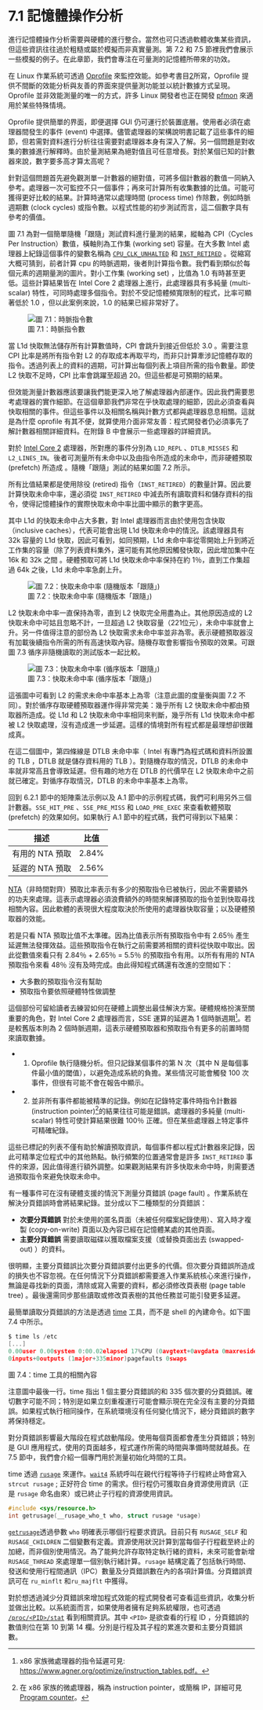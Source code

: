 # 7.1 記憶體操作分析

進行記憶體操作分析需要與硬體的進行整合。當然也可只透過軟體收集某些資訊，但這些資訊往往過於粗糙或屬於模擬而非真實量測。第 7.2 和 7.5 節裡我們會展示一些模擬的例子。在此章節，我們會專注在可量測的記憶體所帶來的功效。

在 Linux 作業系統可透過 [Oprofile](https://www.man7.org/linux/man-pages/man1/oprofile.1.html) 來監控效能。如參考書目[2](https://dl.acm.org/doi/10.1145/265924.265925)所寫，Oprofile 提供不間斷的效能分析與友善的界面來提供量測功能並以統計數據方式呈現。Oprofile 並非效能測量的唯一的方式，許多 Linux 開發者也正在開發 [pfmon](https://perfmon2.sourceforge.net/man/pfmon.html) 來適用於某些特殊情境。

Oprofile 提供簡單的界面，即便選擇 GUI 仍可運行於裝置底層。使用者必須在處理器間發生的事件 (event) 中選擇。儘管處理器的架構說明書記載了這些事件的細節，但若需對資料進行分析往往需要對處理器本身有深入了解。另一個問題是對收集的數據進行解釋時。由於量測結果為絕對值且可任意增長。對於某個已知的計數器來說，數字要多高才算太高呢？

針對這個問題首先避免觀測單一計數器的絕對值，可將多個計數器的數值一同納入參考。處理器一次可監控不只一個事件；再來可計算所有收集數據的比值。可能可獲得更好比較的結果。計算時通常以處理時間 (process time) 作除數，例如時脈週期數 (clock cycles) 或指令數。以程式性能的初步測試而言，這二個數字具有參考的價值。

圖 7.1 為對一個簡單隨機「跟隨」測試資料進行量測的結果，縱軸為 CPI（Cycles Per Instruction）數值，橫軸則為工作集 (working set) 容量。在大多數 Intel 處理器上紀錄這個事件的變數名稱為 [`CPU_CLK_UNHALTED`](https://www.intel.com/content/dam/develop/external/us/en/documents/tuningguide-intelxeonprocessor-scalablefamily-2ndgen-181827.pdf) 和 [`INST_RETIRED`](https://www.intel.com/content/dam/develop/external/us/en/documents/tuningguide-intelxeonprocessor-scalablefamily-2ndgen-181827.pdf) 。從縮寫大概可猜到，前者計算 cpu 的時脈週期，後者則計算指令數。我們看到類似於每個元素的週期量測的圖片。對小工作集 (working set) ，比值為 1.0 有時甚至更低。這些計算結果皆在 Intel Core 2 處理器上進行，此處理器具有多純量 (multi-scalar) 特性，可同時處理多個指令。對於不受記憶體頻寬限制的程式，比率可顯著低於 1.0 ，但以此案例來說，1.0 的結果已經非常好了。

<figure>
  <img src="../assets/figure-7.1.png" alt="圖 7.1：時脈指令數">
  <figcaption>圖 7.1：時脈指令數</figcaption>
</figure>

當 L1d 快取無法儲存所有計算數值時，CPI 會跳升到接近但低於 3.0 。需要注意 CPI 比率是將所有指令對 L2 的存取成本再取平均，而非只計算牽涉記憶體存取的指令。透過列表上的資料的週期，可計算出每個列表上項目所需的指令數量。即使 L2 快取不足時，CPI 比率會跳躍至超過 20。但這些都是可預期的結果。

但效能測量計數器應該要讓我們能更深入地了解處理器內部運作。因此我們需要思考處理器的實作細節。在這個章節我們非常在乎快取處理的細節，因此必須查看與快取相關的事件。但這些事件以及相關名稱與計數方式都與處理器息息相關。這就是為什麼 oprofile 有其不便，就算使用介面非常友善：程式開發者仍必須事先了解計數器相關詳細資料。在附錄 B 中會展示一些處理器的詳細資訊。

對於 [Intel Core 2](https://oprofile.sourceforge.io/docs/intel-core2-events.php) 處理器，所對應的事件分別為 `L1D_REPL` 、`DTLB_MISSES` 和 `L2_LINES_IN`。後者可測量所有未命中以及由指令所造成的未命中，而非硬體預取 (prefetch) 所造成 。隨機「跟隨」測試的結果如圖 7.2 所示。

所有比值結果都是使用除役 (retired) 指令（`INST_RETIRED`）的數量計算。因此要計算快取未命中率，還必須從 `INST_RETIRED` 中減去所有讀取資料和儲存資料的指令，使得記憶體操作的實際快取未命中率比圖中顯示的數字更高。

其中 L1d 的快取未命中占大多數，對 Intel 處理器而言由於使用包含快取（inclusive caches），代表可能會出現 L1d 快取未命中的情況。該處理器具有 32k 容量的 L1d 快取，因此可看到，如同預期，L1d 未命中率從零開始上升到將近工作集的容量（除了列表資料集外，還可能有其他原因觸發快取，因此增加集中在 16k 和 32k 之間 。硬體預取可將 L1d 快取未命中率保持在約 1％，直到工作集超過 64k 之後，L1d 未命中率急劇上升。

<figure>
  <img src="../assets/figure-7.2.png" alt="圖 7.2：快取未命中率 (隨機版本「跟隨」)">
  <figcaption>圖 7.2：快取未命中率 (隨機版本「跟隨」)</figcaption>
</figure>

L2 快取未命中率一直保持為零，直到 L2 快取完全用盡為止。其他原因造成的 L2 快取未命中可姑且忽略不計，一旦超過 L2 快取容量（221位元），未命中率就會上升。另一件值得注意的部份為 L2 快取需求未命中率並非為零。表示硬體預取器沒有加載後續指令所需的所有高速快取內容。隨機存取會影響指令預取的效果。可跟圖 7.3 循序非隨機讀取的測試版本一起比較。

<figure>
  <img src="../assets/figure-7.3.png" alt="圖 7.3：快取未命中率 (循序版本「跟隨」)">
  <figcaption>圖 7.3：快取未命中率 (循序版本「跟隨」)</figcaption>
</figure>

這張圖中可看到 L2 的需求未命中率基本上為零（注意此圖的度量衡與圖 7.2 不同）。對於循序存取硬體預取器運作得非常完美：幾乎所有 L2 快取未命中都由預取器所造成。從 L1d 和 L2 快取未命中率相同來判斷，幾乎所有 L1d 快取未命中都被 L2 快取處理，沒有造成進一步延遲。這樣的情境對所有程式都是最理想卻很難成真。

在這二個圖中，第四條線是 DTLB 未命中率（ Intel 有專門為程式碼和資料所設置的 TLB ，DTLB 就是儲存資料用的 TLB ）。對隨機存取的情況，DTLB 的未命中率就非常高且會導致延遲。但有趣的地方在 DTLB 的代價早在 L2 快取未命中之前就已確定。對循序存取情況，DTLB 的未命中率基本上為零。

回到 6.2.1 節中的矩陣乘法示例以及 A.1 節中的示例程式碼，我們可利用另外三個計數器。`SSE_HIT_PRE` 、`SSE_PRE_MISS` 和 `LOAD_PRE_EXEC` 來查看軟體預取 (prefetch) 的效果如何。如果執行 A.1 節中的程式碼，我們可得到以下結果：

描述 | 比值
--- | ---
有用的 NTA 預取 | 2.84%
延遲的 NTA 預取 | 2.56%

[NTA](https://gcc.gnu.org/projects/prefetch.html)（非時間對齊）預取比率表示有多少的預取指令已被執行，因此不需要額外的功夫來處理。這表示處理器必須浪費額外的時間來解譯預取的指令並到快取尋找相關內容。因此軟體的表現很大程度取決於所使用的處理器快取容量；以及硬體預取器的效能。

若是只看 NTA 預取比值不太準確。因為比值表示所有預取指令中有 2.65％ 產生延遲無法發揮效益。這些預取指令在執行之前需要將相關的資料從快取中取出。因此從數值來看只有 2.84％ + 2.65％ = 5.5％ 的預取指令有用。以所有有用的 NTA 預取指令來看 48％ 沒有及時完成。由此得知程式碼還有改進的空間如下：

* 大多數的預取指令沒有幫助
* 預取指令要依照硬體特性做調整

這個部份可留給讀者去練習如何在硬體上調整出最佳解決方案。硬體規格扮演至關重要的角色，對 Intel Core 2 處理器而言，SSE 運算的延遲為 1 個時脈週期[^譯註2]。若是較舊版本則為 2 個時脈週期，這表示硬體預取器和預取指令有更多的前置時間來讀取數據。

- 1. Oprofile 執行隨機分析。但只記錄某個事件的第 N 次（其中 N 是每個事件最小值的閾值），以避免造成系統的負擔。某些情況可能會觸發 100 次事件，但很有可能不會在報告中顯示。

- 2. 並非所有事件都能被精準的記錄。例如在記錄特定事件時指令計數器(instruction pointer)[^譯註1]的結果往往可能是錯誤。處理器的多純量 (multi-scalar) 特性可使計算結果很難 100％ 正確。但在某些處理器上特定事件可精確紀錄。

這些已標記的列表不僅有助於解讀預取資訊，每個事件都以程式計數器來記錄，因此可精準定位程式中的其他熱點。執行頻繁的位置通常會是許多 `INST_RETIRED` 事件的來源，因此值得進行額外調整。如果觀測結果有許多快取未命中時，則需要透過預取指令來避免快取未命中。

有一種事件可在沒有硬體支援的情況下測量分頁錯誤 (page fault) 。作業系統在解決分頁錯誤時會將結果紀錄。並分成以下二種類型的分頁錯誤：

- **次要分頁錯誤** 對於未使用的匿名頁面（未被任何檔案紀錄使用）、寫入時才複製 (copy-on-write) 頁面以及內容已經在記憶體某處的其他頁面。
- **主要分頁錯誤** 需要讀取磁碟以獲取檔案支援（或替換頁面出去 (swapped-out) ）的資料。

很明顯，主要分頁錯誤比次要分頁錯誤要付出更多的代價。但次要分頁錯誤所造成的損失也不容忽視。在任何情況下分頁錯誤都需要進入作業系統核心來進行操作，無論是尋找新的頁面，清除或寫入需要的資料，都必須修改頁表樹 (page table tree) 。最後還需同步那些讀取或修改頁表樹的其他任務並可能引發更多延遲。

最簡單讀取分頁錯誤的方法是透過 [time](https://man7.org/linux/man-pages/man1/time.1.html) 工具，而不是 shell 的內建命令。如下圖 7.4 中所示。

```c
$ time ls /etc
[...]
0.00user 0.00system 0:00.02elapsed 17%CPU (0avgtext+0avgdata 0maxresident)k
0inputs+0outputs (1major+335minor)pagefaults 0swaps
```
圖 7.4：time 工具的相關內容

注意圖中最後一行。time 指出 1 個主要分頁錯誤的和 335 個次要的分頁錯誤。確切數字可能不同；特別是如果立刻重複運行可能會顯示現在完全沒有主要的分頁錯誤。如果程式執行相同操作，在系統環境沒有任何變化情況下，總分頁錯誤的數字將保持穩定。

對分頁錯誤影響最大階段在程式啟動階段。使用每個頁面都會產生分頁錯誤；特別是 GUI 應用程式，使用的頁面越多，程式運作所需的時間與準備時間就越長。在 7.5 節中，我們會介紹一個專門用於測量初始化時間的工具。

time 透過 [`rusage`](https://www.gnu.org/software/libc/manual/html_node/Resource-Usage.html) 來運作。[`wait4`](https://man7.org/linux/man-pages/man2/wait4.2.html) 系統呼叫在親代行程等待子行程終止時會寫入 `strcut rusage` ; 正好符合 time 的需求。但行程仍可獲取自身資源使用資訊（正是 `rusage` 命名由來）或已終止子行程的資源使用資訊。

```c
#include <sys/resource.h>
int getrusage(__rusage_who_t who, struct rusage *usage)
```

[`getrusage`](https://man7.org/linux/man-pages/man2/getrusage.2.html)透過參數 `who` 明確表示哪個行程要求資訊。目前只有 `RUSAGE_SELF` 和 
`RUSAGE_CHILDREN` 二個變數有定義。資源使用狀況計算到當每個子行程截至終止的加總，而非個別使用情況。為了能夠允許存取特定執行緒的資料，未來可能會新增 `RUSAGE_THREAD` 來處理單一個別執行緒計算。`rusage` 結構定義了包括執行時間、發送和使用行程間通訊（IPC）數量及分頁錯誤數在內的各項計算值。分頁錯誤資訊可在 `ru_minflt` 和`ru_majflt` 中獲得。

對於想透過減少分頁錯誤來增加程式效能的程式開發者可查看這些資訊，收集分析並做出比較。以系統面而言，如果使用者擁有足夠系統權限，也可透過 [`/proc/<PID>/stat`](https://www.kernel.org/doc/html/latest/filesystems/proc.html) 看到相關資訊。其中 `<PID>` 是欲查看的行程 ID ，分頁錯誤的數值則位在第 10 到第 14 欄。分別是行程及其子程的累進次要和主要分頁錯誤數。

[^譯註1]: 在 x86 家族的微處理器，稱為 instruction pointer，或簡稱 IP，詳細可見 [Program counter](https://en.wikipedia.org/wiki/Program_counter)。
[^譯註2]: x86 家族微處理器的指令延遲可見: https://www.agner.org/optimize/instruction_tables.pdf。